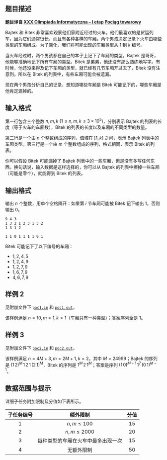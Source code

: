 ## 题目描述

**题目译自 [XXX Olimpiada Informatyczna – I etap](https://sio2.mimuw.edu.pl/c/oi30-1/dashboard/) [Pociąg towarowy](https://sio2.mimuw.edu.pl/c/oi30-1/p/poc/)**

Bajtek 和 Bitek 非常喜欢观察他们家附近经过的火车。他们最喜欢的是货运列车，因为它们通常很长，而且有各种各样的车厢。两个男孩决定记录下火车由哪些类型的车厢组成。为了简化，我们将可能出现的车厢类型从 $1$ 到 $k$ 编号。

当火车经过时，两个男孩都在自己的本子上记下了车厢的类型。Bajtek 是哥哥，他能够准确地记下所有车厢的类型。Bitek 是弟弟，他还没有那么熟练地写字。有时候，他还没来得及记下车厢的类型，就已经有几节车厢开过去了，Bitek 没有注意到。所以在 Bitek 的列表中，有些车厢可能会被遗漏。

现在两个男孩分析自己的记录，想知道哪些车厢是 Bitek 可能记下的，哪些车厢是他肯定漏掉的。

## 输入格式

第一行包含三个整数 $n, m,k\ (1 \leq n, m, k \leq 3\times 10^5)$，分别表示 Bajtek 的列表的长度（等于火车的车厢数），Bitek 的列表的长度以及车厢的不同类型的数量。

第二行是一个由 $n$ 个整数组成的序列，值域在 $[1, k]$ 之间，表示 Bajtek 列表中的车厢类型。第三行是一个由 $m$ 个整数组成的序列，格式相同，表示 Bitek 的列表。

你可以假设 Bitek 可能漏掉了 Bajtek 列表中的一些车厢，但是没有多写任何东西。换句话说，输入数据是这样选择的，你可以从 Bajtek 的列表中擦掉一些车厢（可能是零个），就能得到 Bitek 的列表。

## 输出格式

输出 $n$ 个整数，用单个空格隔开：如果第 $i$ 节车厢可能被 Bitek 记下输出 $1$，否则输出 $0$。


```input1
9 4 3
1 3 2 1 2 3 1 3 2
1 3 1 2
```

```output1
1 1 0 1 1 1 1 0 1
```



Bitek 可能记下了以下编号的车厢：

- $1,2,4,5$
- $1,2,4,9$
- $1,2,7,9$
- $1,6,7,9$
- $4,6,7,9$

## 样例 2

见附加文件下 [`poc1.in`](file:poc1.in) 和 [`poc1.out`](file:poc1.out)。

该样例满足 $n=10, m=1, k=1$（车厢只有一种类型）；答案序列全是 $1$。

## 样例 3

见附加文件下 [`poc2.in`](file:poc2.in) 和 [`poc2.out`](file:poc2.out)。

该样例满足 $n=4M+3, m=2M+1, k=2$，其中 $M=24999$；Bajtek 的序列是 $(1\,2)^{M}\,1\,2\,1\,(2\,1)^{M}$，Bitek 的序列是 $1^{M}\,2\,1^{M}$；答案是序列 $(1\,0)^{M-1}\,1^7\,(0\,1)^{M-1}$。

## 数据范围与提示

详细子任务附加限制及分值如下表所示。

| 子任务编号 | 额外限制 | 分值 |
| :---: | :--: | :---: |
| $1$ | $n, m \leq 100$ | $15$ |
| $2$ | $n, m \leq 2000$ | $20$ |
| $3$ | 每种类型的车厢在火车中最多出现一次 | $15$ |
| $4$ | 无额外限制 | $50$ |

